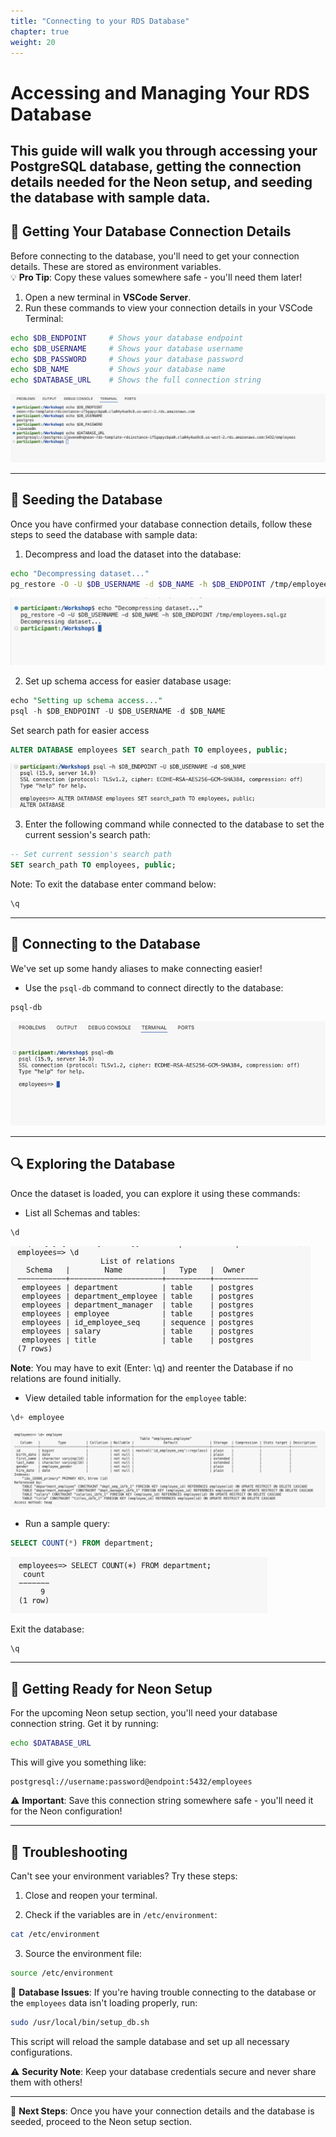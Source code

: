 ```yaml
---
title: "Connecting to your RDS Database"
chapter: true
weight: 20
---
```

# Accessing and Managing Your RDS Database  
This guide will walk you through accessing your PostgreSQL database, getting the connection details needed for the Neon setup, and seeding the database with sample data.  
---
## 🔑 Getting Your Database Connection Details  
Before connecting to the database, you'll need to get your connection details. These are stored as environment variables.  
💡 **Pro Tip**: Copy these values somewhere safe - you'll need them later!  
1. Open a new terminal in **VSCode Server**.  
2. Run these commands to view your connection details in your VSCode Terminal:  
```bash
echo $DB_ENDPOINT     # Shows your database endpoint  
echo $DB_USERNAME     # Shows your database username  
echo $DB_PASSWORD     # Shows your database password  
echo $DB_NAME         # Shows your database name  
echo $DATABASE_URL    # Shows the full connection string
```
![Screenshot of Environment Variable Output](/images/environment-variables-output.png)  

---

## 🔄 Seeding the Database  

Once you have confirmed your database connection details, follow these steps to seed the database with sample data:  

1. Decompress and load the dataset into the database:  

```bash
echo "Decompressing dataset..."  
pg_restore -O -U $DB_USERNAME -d $DB_NAME -h $DB_ENDPOINT /tmp/employees.sql.gz  
```

![Screenshot of Dataset Decompression](/images/decompress-dataset.png)  

2. Set up schema access for easier database usage:  

```sql
echo "Setting up schema access..."  
psql -h $DB_ENDPOINT -U $DB_USERNAME -d $DB_NAME
```

Set search path for easier access  
```sql
ALTER DATABASE employees SET search_path TO employees, public;  
```

![Screenshot of Schema Setup](/images/schema-setup.png)  

3. Enter the following command while connected to the database to set the current session's search path:  

```sql
-- Set current session's search path  
SET search_path TO employees, public;  
```

Note: To exit the database enter command below:

```sql
\q
```

---

## 🔌 Connecting to the Database  

We've set up some handy aliases to make connecting easier!  

- Use the `psql-db` command to connect directly to the database:  

```bash
psql-db  
```

![Screenshot of psql-db Command](/images/psql-db-command.png)  

---

## 🔍 Exploring the Database  

Once the dataset is loaded, you can explore it using these commands:  

- List all Schemas and tables:  

```bash
\d
```

![Screenshot of List Tables Output](/images/list-tables-output.png)
**Note**: You may have to exit (Enter: \q) and reenter the Database if no relations are found initially.

- View detailed table information for the `employee` table:  

```sql
\d+ employee
```

![Screenshot of Table Information](/images/table-info.png)  

- Run a sample query:  

```sql
SELECT COUNT(*) FROM department;
```

![Screenshot of Sample Query Output](/images/sample-query-output.png)  

Exit the database:

```bash
\q
```

---

## 🌟 Getting Ready for Neon Setup  

For the upcoming Neon setup section, you'll need your database connection string. Get it by running:  

```bash
echo $DATABASE_URL  
```

This will give you something like:  

```plaintext
postgresql://username:password@endpoint:5432/employees  
```

⚠️ **Important**: Save this connection string somewhere safe - you'll need it for the Neon configuration!  

---

## 🔧 Troubleshooting  

Can't see your environment variables? Try these steps:  

1. Close and reopen your terminal.  


2. Check if the variables are in `/etc/environment`:  

```bash
cat /etc/environment  
```

3. Source the environment file:  

```bash
source /etc/environment  
```

🛑 **Database Issues**: If you're having trouble connecting to the database or the `employees` data isn't loading properly, run:  

```bash
sudo /usr/local/bin/setup_db.sh  
```

This script will reload the sample database and set up all necessary configurations.  

⚠️ **Security Note**: Keep your database credentials secure and never share them with others!  

---

🎯 **Next Steps**: Once you have your connection details and the database is seeded, proceed to the Neon setup section.